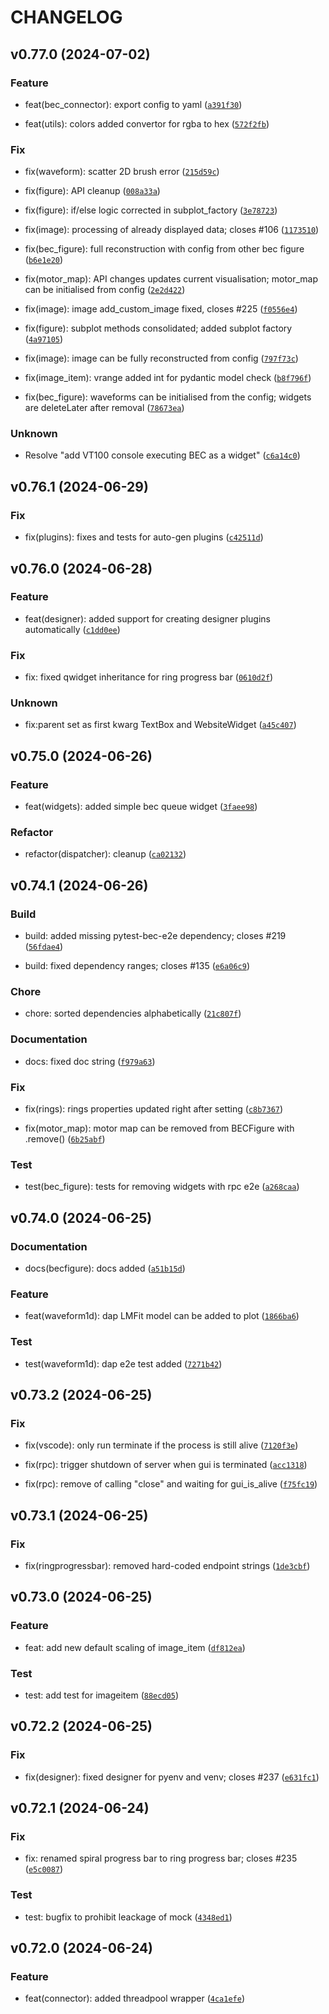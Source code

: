 # CHANGELOG

## v0.77.0 (2024-07-02)

### Feature

* feat(bec_connector): export config to yaml ([`a391f30`](https://gitlab.psi.ch/bec/bec_widgets/-/commit/a391f3018c50fee6a4a06884491b957df80c3cd3))

* feat(utils): colors added convertor for rgba to hex ([`572f2fb`](https://gitlab.psi.ch/bec/bec_widgets/-/commit/572f2fb8110d5cb0e80f3ca45ce57ef405572456))

### Fix

* fix(waveform): scatter 2D brush error ([`215d59c`](https://gitlab.psi.ch/bec/bec_widgets/-/commit/215d59c8bfe7fda9aff8cec8353bef9e1ce2eca1))

* fix(figure): API cleanup ([`008a33a`](https://gitlab.psi.ch/bec/bec_widgets/-/commit/008a33a9b192473cc58e90cd6d98c5bcb5f7b8c0))

* fix(figure): if/else logic corrected in subplot_factory ([`3e78723`](https://gitlab.psi.ch/bec/bec_widgets/-/commit/3e787234c7274b0698423d7bf9a4c54ec46bad5f))

* fix(image): processing of already displayed data; closes #106 ([`1173510`](https://gitlab.psi.ch/bec/bec_widgets/-/commit/1173510105d2d70d7e498c2ac1e122cea3a16597))

* fix(bec_figure): full reconstruction with config from other bec figure ([`b6e1e20`](https://gitlab.psi.ch/bec/bec_widgets/-/commit/b6e1e20b7c8549bb092e981062329e601411dda6))

* fix(motor_map): API changes updates current visualisation; motor_map can be initialised from config ([`2e2d422`](https://gitlab.psi.ch/bec/bec_widgets/-/commit/2e2d422910685a2527a3d961a468c787f771ca44))

* fix(image): image add_custom_image fixed, closes #225 ([`f0556e4`](https://gitlab.psi.ch/bec/bec_widgets/-/commit/f0556e44113ffee66cf735aa2dd758c62cb634f4))

* fix(figure): subplot methods consolidated; added subplot factory ([`4a97105`](https://gitlab.psi.ch/bec/bec_widgets/-/commit/4a97105e4bd2ce77d72dfe5f8307dd9ee65b21b0))

* fix(image): image can be fully reconstructed from config ([`797f73c`](https://gitlab.psi.ch/bec/bec_widgets/-/commit/797f73c39aa73e07d6311f3de4baea53f6c380e0))

* fix(image_item): vrange added int for pydantic model check ([`b8f796f`](https://gitlab.psi.ch/bec/bec_widgets/-/commit/b8f796fd3fcc15641e8fc6a3ca75c344ce90fc45))

* fix(bec_figure): waveforms can be initialised from the config; widgets are deleteLater after removal ([`78673ea`](https://gitlab.psi.ch/bec/bec_widgets/-/commit/78673ea11a47aad878128197ae6213925228ed59))

### Unknown

* Resolve &#34;add VT100 console executing BEC as a widget&#34; ([`c6a14c0`](https://gitlab.psi.ch/bec/bec_widgets/-/commit/c6a14c0768a90695567a83a7895247ed0c64f3ce))

## v0.76.1 (2024-06-29)

### Fix

* fix(plugins): fixes and tests for auto-gen plugins ([`c42511d`](https://gitlab.psi.ch/bec/bec_widgets/-/commit/c42511dd44cc13577e108a6cef3166376e594f54))

## v0.76.0 (2024-06-28)

### Feature

* feat(designer): added support for creating designer plugins automatically ([`c1dd0ee`](https://gitlab.psi.ch/bec/bec_widgets/-/commit/c1dd0ee1906dba1f2e2ae9ce40a84d55c26a1cce))

### Fix

* fix: fixed qwidget inheritance for ring progress bar ([`0610d2f`](https://gitlab.psi.ch/bec/bec_widgets/-/commit/0610d2f9f027f8659e7149f2dfbb316ff30e337d))

### Unknown

* fix:parent set as first kwarg TextBox and WebsiteWidget ([`a45c407`](https://gitlab.psi.ch/bec/bec_widgets/-/commit/a45c4075684b93bfdcee03e5a416b84f61d3bc6f))

## v0.75.0 (2024-06-26)

### Feature

* feat(widgets): added simple bec queue widget ([`3faee98`](https://gitlab.psi.ch/bec/bec_widgets/-/commit/3faee98ec80041a27e4c1f1156178de6f9dcdc63))

### Refactor

* refactor(dispatcher): cleanup ([`ca02132`](https://gitlab.psi.ch/bec/bec_widgets/-/commit/ca02132c8d18535b37e9192e00459d2aca6ba5cf))

## v0.74.1 (2024-06-26)

### Build

* build: added missing pytest-bec-e2e dependency; closes #219 ([`56fdae4`](https://gitlab.psi.ch/bec/bec_widgets/-/commit/56fdae42757bdb9fa301c1e425a77e98b6eaf92b))

* build: fixed dependency ranges; closes #135 ([`e6a06c9`](https://gitlab.psi.ch/bec/bec_widgets/-/commit/e6a06c9f43e0ad6bbfcfa550a2f580d2a27aff66))

### Chore

* chore: sorted dependencies alphabetically ([`21c807f`](https://gitlab.psi.ch/bec/bec_widgets/-/commit/21c807f35831fdd1ef2e488ab90edae4719f0cb7))

### Documentation

* docs: fixed doc string ([`f979a63`](https://gitlab.psi.ch/bec/bec_widgets/-/commit/f979a63d3d1a008f80e500510909750878ff4303))

### Fix

* fix(rings): rings properties updated right after setting ([`c8b7367`](https://gitlab.psi.ch/bec/bec_widgets/-/commit/c8b7367815b095f8e4aa8b819481efb701f2e542))

* fix(motor_map): motor map can be removed from BECFigure with .remove() ([`6b25abf`](https://gitlab.psi.ch/bec/bec_widgets/-/commit/6b25abff70280271e2eeb70450553c05d4b7c99c))

### Test

* test(bec_figure): tests for removing widgets with rpc e2e ([`a268caa`](https://gitlab.psi.ch/bec/bec_widgets/-/commit/a268caaa30711fcc7ece542d24578d74cbf65c77))

## v0.74.0 (2024-06-25)

### Documentation

* docs(becfigure): docs added ([`a51b15d`](https://gitlab.psi.ch/bec/bec_widgets/-/commit/a51b15da3f5e83e0c897a0342bdb05b9c677a179))

### Feature

* feat(waveform1d): dap LMFit model can be added to plot ([`1866ba6`](https://gitlab.psi.ch/bec/bec_widgets/-/commit/1866ba66c8e3526661beb13fff3e13af6a0ae562))

### Test

* test(waveform1d): dap e2e test added ([`7271b42`](https://gitlab.psi.ch/bec/bec_widgets/-/commit/7271b422f98ef9264970d708811c414b69a644db))

## v0.73.2 (2024-06-25)

### Fix

* fix(vscode): only run terminate if the process is still alive ([`7120f3e`](https://gitlab.psi.ch/bec/bec_widgets/-/commit/7120f3e93b054b788f15e2d5bcd688e3c140c1ce))

* fix(rpc): trigger shutdown of server when gui is terminated ([`acc1318`](https://gitlab.psi.ch/bec/bec_widgets/-/commit/acc13183e28030e3ca9af21bb081e1eed081622b))

* fix(rpc): remove of calling &#34;close&#34; and waiting for gui_is_alive ([`f75fc19`](https://gitlab.psi.ch/bec/bec_widgets/-/commit/f75fc19c5b10022763252917ca473f404a25165a))

## v0.73.1 (2024-06-25)

### Fix

* fix(ringprogressbar): removed hard-coded endpoint strings ([`1de3cbf`](https://gitlab.psi.ch/bec/bec_widgets/-/commit/1de3cbf65a1832150917a7549a1bf3efdee6371a))

## v0.73.0 (2024-06-25)

### Feature

* feat: add new default scaling of image_item ([`df812ea`](https://gitlab.psi.ch/bec/bec_widgets/-/commit/df812eaad5989f2930dde41d87491868505af946))

### Test

* test: add test for imageitem ([`88ecd05`](https://gitlab.psi.ch/bec/bec_widgets/-/commit/88ecd05b95974938ef1efff40e81854baf004cb4))

## v0.72.2 (2024-06-25)

### Fix

* fix(designer): fixed designer for pyenv and venv; closes #237 ([`e631fc1`](https://gitlab.psi.ch/bec/bec_widgets/-/commit/e631fc15d8707b73d58cb64316e115a7e43961ea))

## v0.72.1 (2024-06-24)

### Fix

* fix: renamed spiral progress bar to ring progress bar; closes #235 ([`e5c0087`](https://gitlab.psi.ch/bec/bec_widgets/-/commit/e5c0087c9aed831edbe1c172746325a772a3bafa))

### Test

* test: bugfix to prohibit leackage of mock ([`4348ed1`](https://gitlab.psi.ch/bec/bec_widgets/-/commit/4348ed1bb2182da6bdecaf372d6db85279e60af8))

## v0.72.0 (2024-06-24)

### Feature

* feat(connector): added threadpool wrapper ([`4ca1efe`](https://gitlab.psi.ch/bec/bec_widgets/-/commit/4ca1efeeb8955604069f7b98374c7f82e1a8da67))
